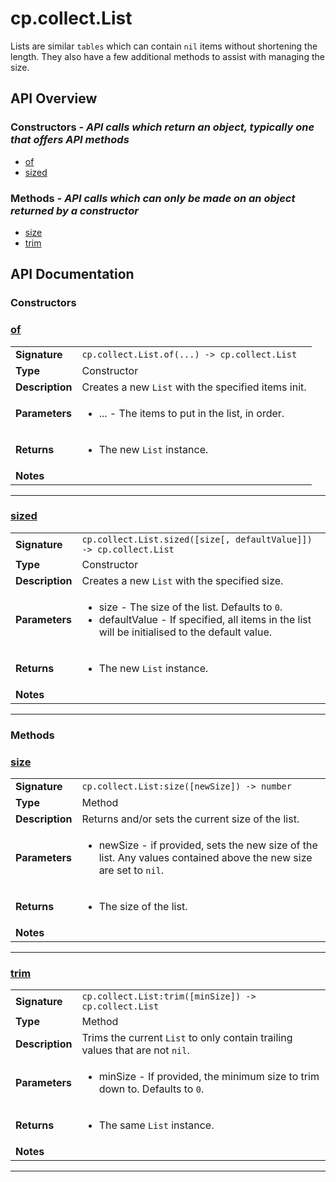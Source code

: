 # cp.collect.List

Lists are similar `tables` which can contain `nil` items without shortening the length.
They also have a few additional methods to assist with managing the size.

## API Overview
### **Constructors** - _API calls which return an object, typically one that offers API methods_
 * [of](#of)
 * [sized](#sized)

### **Methods** - _API calls which can only be made on an object returned by a constructor_
 * [size](#size)
 * [trim](#trim)


## API Documentation

### Constructors


### [of](#of)

|                                             |                                                                                     |
| --------------------------------------------|-------------------------------------------------------------------------------------|
| **Signature**                               | `cp.collect.List.of(...) -> cp.collect.List`                                                                    |
| **Type**                                    | Constructor                                                                     |
| **Description**                             | Creates a new `List` with the specified items init.                                                                     |
| **Parameters**                              | <ul><li>...       - The items to put in the list, in order.</li></ul> |
| **Returns**                                 | <ul><li>The new `List` instance.</li></ul>          |
| **Notes**                                   | <ul></ul>                |

---

### [sized](#sized)

|                                             |                                                                                     |
| --------------------------------------------|-------------------------------------------------------------------------------------|
| **Signature**                               | `cp.collect.List.sized([size[, defaultValue]]) -> cp.collect.List`                                                                    |
| **Type**                                    | Constructor                                                                     |
| **Description**                             | Creates a new `List` with the specified size.                                                                     |
| **Parameters**                              | <ul><li>size          - The size of the list. Defaults to `0`.</li><li>defaultValue  - If specified, all items in the list will be initialised to the default value.</li></ul> |
| **Returns**                                 | <ul><li>The new `List` instance.</li></ul>          |
| **Notes**                                   | <ul></ul>                |

---
### Methods


### [size](#size)

|                                             |                                                                                     |
| --------------------------------------------|-------------------------------------------------------------------------------------|
| **Signature**                               | `cp.collect.List:size([newSize]) -> number`                                                                    |
| **Type**                                    | Method                                                                     |
| **Description**                             | Returns and/or sets the current size of the list.                                                                     |
| **Parameters**                              | <ul><li>newSize       - if provided, sets the new size of the list. Any values contained above the new size are set to `nil`.</li></ul> |
| **Returns**                                 | <ul><li>The size of the list.</li></ul>          |
| **Notes**                                   | <ul></ul>                |

---

### [trim](#trim)

|                                             |                                                                                     |
| --------------------------------------------|-------------------------------------------------------------------------------------|
| **Signature**                               | `cp.collect.List:trim([minSize]) -> cp.collect.List`                                                                    |
| **Type**                                    | Method                                                                     |
| **Description**                             | Trims the current `List` to only contain trailing values that are not `nil`.                                                                     |
| **Parameters**                              | <ul><li>minSize   - If provided, the minimum size to trim down to. Defaults to `0`.</li></ul> |
| **Returns**                                 | <ul><li>The same `List` instance.</li></ul>          |
| **Notes**                                   | <ul></ul>                |

---
